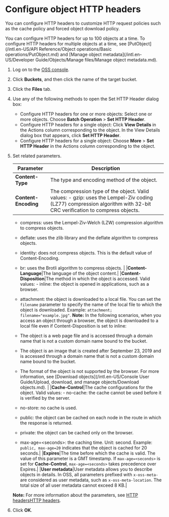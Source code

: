 # Configure object HTTP headers

You can configure HTTP headers to customize HTTP request policies such as the cache policy and forced object download policy.

You can configure HTTP headers for up to 100 objects at a time. To configure HTTP headers for multiple objects at a time, see [PutObject](/intl.en-US/API Reference/Object operations/Basic operations/PutObject.md) and [Manage object metadata](/intl.en-US/Developer Guide/Objects/Manage files/Manage object metadata.md).

1.  Log on to the [OSS console](https://oss.console.aliyun.com/).

2.  Click **Buckets**, and then click the name of the target bucket.

3.  Click the **Files** tab.

4.  Use any of the following methods to open the Set HTTP Header dialog box:

    -   Configure HTTP headers for one or more objects: Select one or more objects. Choose **Batch Operation** \> **Set HTTP Header**.
    -   Configure HTTP headers for a single object: Click **View Details** in the Actions column corresponding to the object. In the View Details dialog box that appears, click **Set HTTP Header**.
    -   Configure HTTP headers for a single object: Choose **More** \> **Set HTTP Header** in the Actions column corresponding to the object.
5.  Set related parameters.

    |Parameter|Description|
    |---------|-----------|
    |**Content-Type**|The type and encoding method of the object.|
    |**Content-Encoding**|The compression type of the object. Valid values:    -   gzip: uses the Lempel-Ziv coding \(LZ77\) compression algorithm with 32-bit CRC verification to compress objects.
    -   compress: uses the Lempel-Ziv-Welch \(LZW\) compression algorithm to compress objects.
    -   deflate: uses the zlib library and the deflate algorithm to compress objects.
    -   identity: does not compress objects. This is the default value of Content-Encoding.
    -   br: uses the Brotli algorithm to compress objects. |
    |**Content-Language**|The language of the object content.|
    |**Content-Disposition**|The method in which the object is accessed. Valid values:    -   inline: the object is opened in applications, such as a browser.
    -   attachment: the object is downloaded to a local file. You can set the `filename` parameter to specify the name of the local file to which the object is downloaded. Example: `attachment; filename="example.jpg"`.
**Note:** In the following scenarios, when you access an object through a browser, the object is downloaded to a local file even if Content-Disposition is set to inline:

    -   The object is a web page file and is accessed through a domain name that is not a custom domain name bound to the bucket.
    -   The object is an image that is created after September 23, 2019 and is accessed through a domain name that is not a custom domain name bound to the bucket.
    -   The format of the object is not supported by the browser.
For more information, see [Download objects](/intl.en-US/Console User Guide/Upload, download, and manage objects/Download objects.md). |
    |**Cache-Control**|The cache configurations for the object. Valid values:    -   no-cache: the cache cannot be used before it is verified by the server.
    -   no-store: no cache is used.
    -   public: the object can be cached on each node in the route in which the response is returned.
    -   private: the object can be cached only on the browser.
    -   max-age=<seconds\>: the caching time. Unit: second.
Example: `public, max-age=20` indicates that the object is cached for 20 seconds.|
    |**Expires**|The time before which the cache is valid. The value of this parameter is a GMT timestamp. If `max-age=<seconds>` is set for **Cache-Control**, `max-age=<seconds>` takes precedence over Expires.|
    |**User metadata**|User metadata allows you to describe objects in details. In OSS, all parameters prefixed with `x-oss-meta-` are considered as user metadata, such as `x-oss-meta-location`. The total size of all user metadata cannot exceed 8 KB.|

    **Note:** For more information about the parameters, see [HTTP headers](https://developer.mozilla.org/en-US/docs/Web/HTTP/Headers)[HTTP headers](https://developer.mozilla.org/zh-CN/docs/Web/HTTP/Headers).

6.  Click **OK**.


